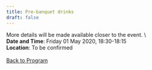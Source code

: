 ```yaml
---
title: Pre-banquet drinks
draft: false
---
```


More details will be made available closer to the event. \\
\
**Date and Time**: Friday 01 May 2020, 18:30-18:15 \
**Location**: To be confirmed
\
\
[Back to Program](/program)
